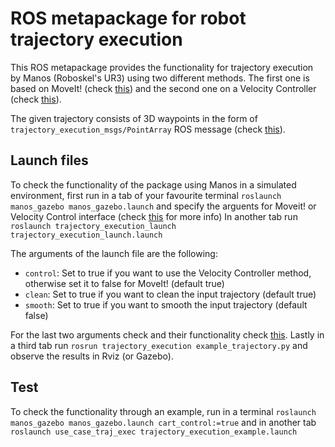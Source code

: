 # ROS metapackage for robot trajectory execution

This ROS metapackage provides the functionality for trajectory execution by Manos (Roboskel's UR3) 
using two different methods. The first one is based on MoveIt! (check [this](https://github.com/ThanasisTs/trajectory_execution_pkg/tree/master/moveit_trajectory_execution)) and the second one on a Velocity 
Controller (check [this](https://github.com/ThanasisTs/trajectory_execution_pkg/tree/master/control_trajectory_execution)).

The given trajectory consists of 3D waypoints in the form of `trajectory_execution_msgs/PointArray` ROS
message (check [this](https://github.com/ThanasisTs/trajectory_execution_pkg/tree/master/trajectory_execution_msgs)).

## Launch files
To check the functionality of the package using Manos in a simulated environment, first run in a tab of
your favourite terminal `roslaunch manos_gazebo manos_gazebo.launch` and specify the arguents for Moveit! or
Velocity Control interface (check [this](https://github.com/ThanasisTs/manos/tree/devel) for more info)
In another tab run `roslaunch trajectory_execution_launch trajectory_execution_launch.launch`
 
 The arguments of the launch file are the following:
 * `control`: Set to true if you want to use the Velocity Controller method, otherwise set it to false
 for MoveIt! (default true)
 * `clean`: Set to true if you want to clean the input trajectory (default true)
 * `smooth`: Set to true if you want to smooth the input trajectory (default false)
 
For the last two arguments check and their functionality check [this](https://github.com/ThanasisTs/trajectory_preprocessing_pkg). Lastly in a third tab run `rosrun trajectory_execution example_trajectory.py` and observe the results in Rviz (or Gazebo).
 
 ## Test
 To check the functionality through an example, run in a terminal `roslaunch manos_gazebo manos_gazebo.launch cart_control:=true` and in another tab `roslaunch use_case_traj_exec trajectory_execution_example.launch`
 
